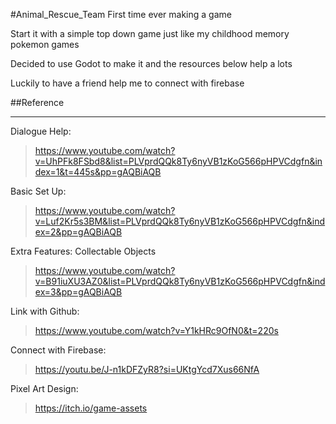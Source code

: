 #Animal_Rescue_Team
First time ever making a game

Start it with a simple top down game just like my childhood memory pokemon games

Decided to use Godot to make it and the resources below help a lots

Luckily to have a friend help me to connect with firebase

##Reference
___________________________________
Dialogue Help:
> https://www.youtube.com/watch?v=UhPFk8FSbd8&list=PLVprdQQk8Ty6nyVB1zKoG566pHPVCdgfn&index=1&t=445s&pp=gAQBiAQB

Basic Set Up:
> https://www.youtube.com/watch?v=Luf2Kr5s3BM&list=PLVprdQQk8Ty6nyVB1zKoG566pHPVCdgfn&index=2&pp=gAQBiAQB

Extra Features:
Collectable Objects
> https://www.youtube.com/watch?v=B91iuXU3AZ0&list=PLVprdQQk8Ty6nyVB1zKoG566pHPVCdgfn&index=3&pp=gAQBiAQB

Link with Github:
> https://www.youtube.com/watch?v=Y1kHRc9OfN0&t=220s

Connect with Firebase:
> https://youtu.be/J-n1kDFZyR8?si=UKtgYcd7Xus66NfA

Pixel Art Design:
> https://itch.io/game-assets
